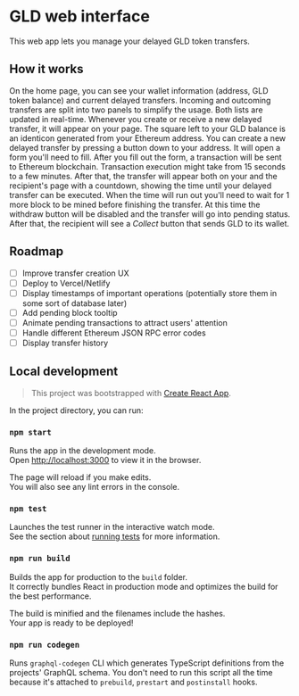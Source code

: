 # GLD web interface

This web app lets you manage your delayed GLD token transfers.

## How it works

On the home page, you can see your wallet information (address, GLD token balance) and current delayed transfers. Incoming and outcoming transfers are split into two panels to simplify the usage. Both lists are updated in real-time. Whenever you create or receive a new delayed transfer, it will appear on your page. The square left to your GLD balance is an identicon generated from your Ethereum address.
You can create a new delayed transfer by pressing a button down to your address. It will open a form you'll need to fill. After you fill out the form, a transaction will be sent to Ethereum blockchain. Transaction execution might take from 15 seconds to a few minutes. After that, the transfer will appear both on your and the recipient's page with a countdown, showing the time until your delayed transfer can be executed.
When the time will run out you'll need to wait for 1 more block to be mined before finishing the transfer. At this time the withdraw button will be disabled and the transfer will go into pending status. After that, the recipient will see a _Collect_ button that sends GLD to its wallet.

## Roadmap

- [ ] Improve transfer creation UX
- [ ] Deploy to Vercel/Netlify
- [ ] Display timestamps of important operations (potentially store them in some sort of database later)
- [ ] Add pending block tooltip
- [ ] Animate pending transactions to attract users' attention
- [ ] Handle different Ethereum JSON RPC error codes
- [ ] Display transfer history

## Local development

> This project was bootstrapped with [Create React App](https://github.com/facebook/create-react-app).

In the project directory, you can run:

### `npm start`

Runs the app in the development mode.\
Open [http://localhost:3000](http://localhost:3000) to view it in the browser.

The page will reload if you make edits.\
You will also see any lint errors in the console.

### `npm test`

Launches the test runner in the interactive watch mode.\
See the section about [running tests](https://facebook.github.io/create-react-app/docs/running-tests) for more information.

### `npm run build`

Builds the app for production to the `build` folder.\
It correctly bundles React in production mode and optimizes the build for the best performance.

The build is minified and the filenames include the hashes.\
Your app is ready to be deployed!

### `npm run codegen`

Runs `graphql-codegen` CLI which generates TypeScript definitions from the projects' GraphQL schema. You don't need to run this script all the time because it's attached to `prebuild`, `prestart` and `postinstall` hooks.
